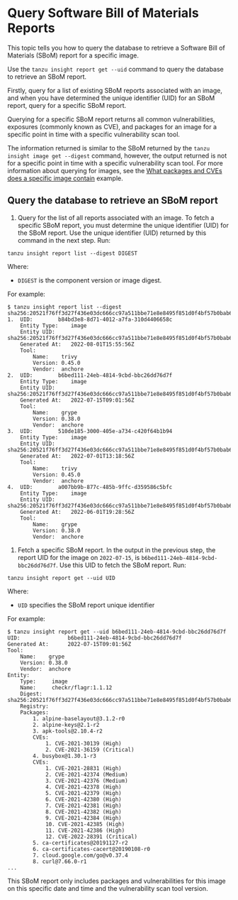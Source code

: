 # Query Software Bill of Materials Reports

This topic tells you how to query the database to retrieve a Software Bill
of Materials (SBoM) report for a specific image.

Use the `tanzu insight report get --uid` command to query the database to retrieve an SBoM report.

Firstly, query for a list of existing SBoM reports associated with an image, and when you have
determined the unique identifier (UID) for an SBoM report, query for a specific SBoM report.

Querying for a specific SBoM report returns all common vulnerabilities, exposures
(commonly known as CVE), and packages for an image for a specific point in time with a specific
vulnerability scan tool.

The information returned is similar to the SBoM returned by the `tanzu insight image get --digest`
command, however, the output returned is not for a specific point in time with a specific
vulnerability scan tool. For more information about querying for images, see the
[What packages and CVEs does a specific image contain](query-data.hbs.md#example1) example.

## <a id='example1'></a>Query the database to retrieve an SBoM report

1. Query for the list of all reports associated with an image. To fetch a specific SBoM report, you
must determine the unique identifier (UID) for the SBoM report. Use the unique
identifier (UID) returned by this command in the next step. Run:

```console
tanzu insight report list --digest DIGEST
```

Where:

- `DIGEST` is the component version or image digest.

For example:

```console
$ tanzu insight report list --digest sha256:20521f76ff3d27f436e03dc666cc97a511bbe71e8e8495f851d0f4bf57b0bab6
1. 	UID:       	b84bd3e8-8d71-4012-a7fa-310d4406658c
	Entity Type:  	image
	Entity UID:  	sha256:20521f76ff3d27f436e03dc666cc97a511bbe71e8e8495f851d0f4bf57b0bab6
	Generated At:  	2022-08-01T15:55:56Z
	Tool:
		Name:    trivy
		Version: 0.45.0
		Vendor:  anchore
2. 	UID:       	b6bed111-24eb-4814-9cbd-bbc26dd76d7f
	Entity Type:  	image
	Entity UID:  	sha256:20521f76ff3d27f436e03dc666cc97a511bbe71e8e8495f851d0f4bf57b0bab6
	Generated At:  	2022-07-15T09:01:56Z
	Tool:
		Name:    grype
		Version: 0.38.0
		Vendor:  anchore
3. 	UID:       	510de185-3000-405e-a734-c420f64b1b94
	Entity Type:  	image
	Entity UID:  	sha256:20521f76ff3d27f436e03dc666cc97a511bbe71e8e8495f851d0f4bf57b0bab6
	Generated At:  	2022-07-01T13:18:56Z
	Tool:
		Name:    trivy
		Version: 0.45.0
		Vendor:  anchore
4. 	UID:       	a007bb9b-877c-485b-9ffc-d359586c5bfc
	Entity Type:  	image
	Entity UID:  	sha256:20521f76ff3d27f436e03dc666cc97a511bbe71e8e8495f851d0f4bf57b0bab6
	Generated At:  	2022-06-01T19:28:56Z
	Tool:
		Name:    grype
		Version: 0.38.0
		Vendor:  anchore
```

1. Fetch a specific SBoM report. In the output in the previous step, the report
UID for the image on `2022-07-15`, is `b6bed111-24eb-4814-9cbd-bbc26dd76d7f`.
Use this UID to fetch the SBoM report. Run:

```console
tanzu insight report get --uid UID
```

Where:

- `UID` specifies the SBoM report unique identifier

For example:

```console
$ tanzu insight report get --uid b6bed111-24eb-4814-9cbd-bbc26dd76d7f
UID:               b6bed111-24eb-4814-9cbd-bbc26dd76d7f
Generated At:      2022-07-15T09:01:56Z
Tool:
	Name:    grype
	Version: 0.38.0
	Vendor:  anchore
Entity:
	Type:     image
	Name:     checkr/flagr:1.1.12
	Digest:   sha256:20521f76ff3d27f436e03dc666cc97a511bbe71e8e8495f851d0f4bf57b0bab6
	Registry:
	Packages:
		1. alpine-baselayout@3.1.2-r0
		2. alpine-keys@2.1-r2
		3. apk-tools@2.10.4-r2
		CVEs:
			1. CVE-2021-30139 (High)
			2. CVE-2021-36159 (Critical)
		4. busybox@1.30.1-r3
		CVEs:
			1. CVE-2021-28831 (High)
			2. CVE-2021-42374 (Medium)
			3. CVE-2021-42376 (Medium)
			4. CVE-2021-42378 (High)
			5. CVE-2021-42379 (High)
			6. CVE-2021-42380 (High)
			7. CVE-2021-42381 (High)
			8. CVE-2021-42382 (High)
			9. CVE-2021-42384 (High)
			10. CVE-2021-42385 (High)
			11. CVE-2021-42386 (High)
			12. CVE-2022-28391 (Critical)
		5. ca-certificates@20191127-r2
		6. ca-certificates-cacert@20190108-r0
		7. cloud.google.com/go@v0.37.4
		8. curl@7.66.0-r1
...
```

This SBoM report only includes packages and vulnerabilities for this image on this specific
date and time and the vulnerability scan tool version.
